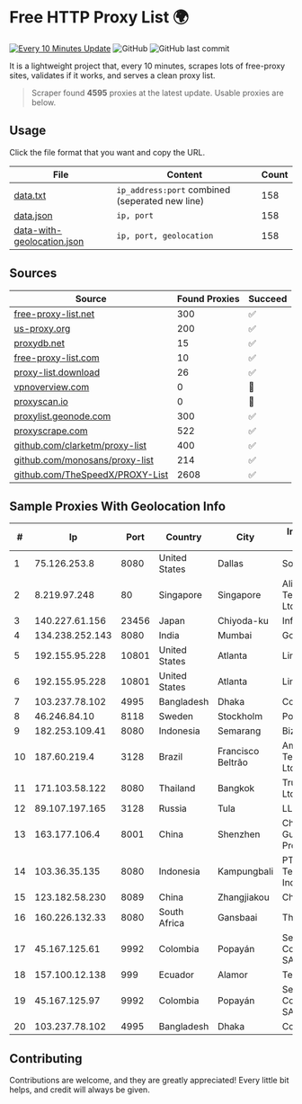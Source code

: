 
# Free HTTP Proxy List 🌍

[![Every 10 Minutes Update](https://github.com/mertguvencli/http-proxy-list/actions/workflows/main.yml/badge.svg?branch=main)](https://github.com/mertguvencli/http-proxy-list/actions/workflows/main.yml)
![GitHub](https://img.shields.io/github/license/mertguvencli/http-proxy-list)
![GitHub last commit](https://img.shields.io/github/last-commit/mertguvencli/http-proxy-list)

It is a lightweight project that, every 10 minutes, scrapes lots of free-proxy sites, validates if it works, and serves a clean proxy list.


> Scraper found **4595** proxies at the latest update. Usable proxies are below.

## Usage

Click the file format that you want and copy the URL.


|File|Content|Count|
|----|-------|-----|
|[data.txt](https://raw.githubusercontent.com/mertguvencli/http-proxy-list/main/proxy-list/data.txt)|`ip_address:port` combined (seperated new line)|158|
|[data.json](https://raw.githubusercontent.com/mertguvencli/http-proxy-list/main/proxy-list/data.json)|`ip, port`|158|
|[data-with-geolocation.json](https://raw.githubusercontent.com/mertguvencli/http-proxy-list/main/proxy-list/data-with-geolocation.json)|`ip, port, geolocation`|158|

## Sources

|Source|Found Proxies|Succeed|
|------|-------------|-------|
|[free-proxy-list.net](https://free-proxy-list.net)|300|✅|
|[us-proxy.org](https://www.us-proxy.org)|200|✅|
|[proxydb.net](http://proxydb.net)|15|✅|
|[free-proxy-list.com](https://free-proxy-list.com/?page=&port=&type%5B%5D=http&type%5B%5D=https&up_time=0&search=Search)|10|✅|
|[proxy-list.download](https://www.proxy-list.download/HTTP)|26|✅|
|[vpnoverview.com](https://vpnoverview.com/privacy/anonymous-browsing/free-proxy-servers)|0|🚫|
|[proxyscan.io](https://www.proxyscan.io)|0|🚫|
|[proxylist.geonode.com](https://proxylist.geonode.com/api/proxy-list?limit=300&page=1&sort_by=lastChecked&sort_type=desc&protocols=http,https)|300|✅|
|[proxyscrape.com](https://api.proxyscrape.com/v2/?request=displayproxies&protocol=http&timeout=10000&country=all&ssl=all&anonymity=all)|522|✅|
|[github.com/clarketm/proxy-list](https://raw.githubusercontent.com/clarketm/proxy-list/master/proxy-list-raw.txt)|400|✅|
|[github.com/monosans/proxy-list](https://raw.githubusercontent.com/monosans/proxy-list/main/proxies/http.txt)|214|✅|
|[github.com/TheSpeedX/PROXY-List](https://raw.githubusercontent.com/TheSpeedX/PROXY-List/master/http.txt)|2608|✅|


## Sample Proxies With Geolocation Info

|#|Ip|Port|Country|City|Internet Service Provider|
|-|--|----|-------|----|-------------------------|
|1|75.126.253.8|8080|United States|Dallas|SoftLayer|
|2|8.219.97.248|80|Singapore|Singapore|Alibaba (US) Technology Co., Ltd.|
|3|140.227.61.156|23456|Japan|Chiyoda-ku|InfoSphere|
|4|134.238.252.143|8080|India|Mumbai|Google LLC|
|5|192.155.95.228|10801|United States|Atlanta|Linode, LLC|
|6|192.155.95.228|10801|United States|Atlanta|Linode, LLC|
|7|103.237.78.102|4995|Bangladesh|Dhaka|Combined Soft|
|8|46.246.84.10|8118|Sweden|Stockholm|Portlane Network|
|9|182.253.109.41|8080|Indonesia|Semarang|Biznet Metronet|
|10|187.60.219.4|3128|Brazil|Francisco Beltrão|Ampernet Telecomunicações Ltda|
|11|171.103.58.122|8080|Thailand|Bangkok|True Internet Co., Ltd.|
|12|89.107.197.165|3128|Russia|Tula|LLC TK Altair|
|13|163.177.106.4|8001|China|Shenzhen|China Unicom Guangdong Province Network|
|14|103.36.35.135|8080|Indonesia|Kampungbali|PT Mora Telematika Indonesia|
|15|123.182.58.230|8089|China|Zhangjiakou|Chinanet|
|16|160.226.132.33|8080|South Africa|Gansbaai|The Computer Hut|
|17|45.167.125.61|9992|Colombia|Popayán|Sepcom Comunicaciones SAS|
|18|157.100.12.138|999|Ecuador|Alamor|Telconet S.A|
|19|45.167.125.97|9992|Colombia|Popayán|Sepcom Comunicaciones SAS|
|20|103.237.78.102|4995|Bangladesh|Dhaka|Combined Soft|



## Contributing

Contributions are welcome, and they are greatly appreciated! Every
little bit helps, and credit will always be given.

